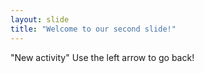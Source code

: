 ```yaml
---
layout: slide
title: "Welcome to our second slide!"
---
```

"New activity"
Use the left arrow to go back!
